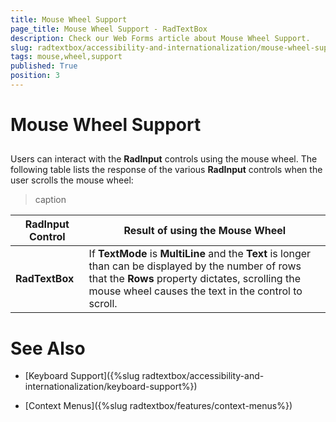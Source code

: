 ```yaml
---
title: Mouse Wheel Support
page_title: Mouse Wheel Support - RadTextBox
description: Check our Web Forms article about Mouse Wheel Support.
slug: radtextbox/accessibility-and-internationalization/mouse-wheel-support
tags: mouse,wheel,support
published: True
position: 3
---
```


# Mouse Wheel Support



## 

Users can interact with the **RadInput** controls using the mouse wheel. The following table lists the response of the various **RadInput** controls when the user scrolls the mouse wheel:


>caption  

| RadInput Control | Result of using the Mouse Wheel |
| ------ | ------ |
| **RadTextBox** |If **TextMode** is **MultiLine** and the **Text** is longer than can be displayed by the number of rows that the **Rows** property dictates, scrolling the mouse wheel causes the text in the control to scroll.|

# See Also

 * [Keyboard Support]({%slug radtextbox/accessibility-and-internationalization/keyboard-support%})

 * [Context Menus]({%slug radtextbox/features/context-menus%})
